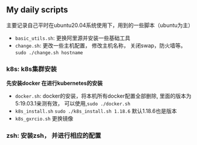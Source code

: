 ## My daily scripts
主要记录自己平时在ubuntu20.04系统使用下，用到的一些脚本（ubuntu为主）



- `basic_utils.sh`: 更换阿里源并安装一些基础工具
- `change.sh`: 更改一些主机配置， 修改主机名称， 关闭swap，防火墙等。 `sudo ./change.sh hostname`


### k8s: k8s集群安装
**先安装docker 在进行kubernetes的安装**
- `docker.sh`: docker的安装，将本机所有docker配置全部删除, 里面的版本为5:19.03.1亲测有效， 可以使用,`sudo ./docker.sh`
- `k8s_install.sh` `sudo ./k8s_install.sh 1.18.6` 默认1.18.6也是版本
- `k8s_gxrcio.sh` 更换镜像 


### zsh: 安装zsh， 并进行相应的配置

